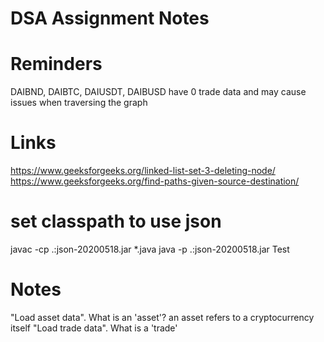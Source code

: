 # DSA Assignment Notes

# Reminders
DAIBND, DAIBTC, DAIUSDT, DAIBUSD have 0 trade data and may cause issues when traversing the graph

# Links
https://www.geeksforgeeks.org/linked-list-set-3-deleting-node/
https://www.geeksforgeeks.org/find-paths-given-source-destination/

# set classpath to use json
javac -cp .:json-20200518.jar *.java
java -p .:json-20200518.jar Test

# Notes

"Load asset data". What is an 'asset'? an asset refers to a cryptocurrency itself
"Load trade data". What is a 'trade'
